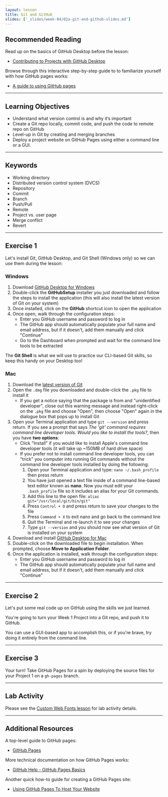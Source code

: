 ```yaml
---
layout: lesson
title: Git and GitHub
slides: ['_slides/week-04/02a-git-and-github-slides.md']
---
```


## Recommended Reading

Read up on the basics of GitHub Desktop before the lesson:

- [Contributing to Projects with GitHub Desktop](https://help.github.com/desktop/guides/contributing/)

Browse through this interactive step-by-step guide to to familiarize yourself with how GitHub pages works:

- [A guide to using GitHub pages](https://www.thinkful.com/learn/a-guide-to-using-github-pages/)

---

## Learning Objectives

- Understand what version control is and why it’s important
- Create a Git repo locally, commit code, and push the code to remote repo on GitHub
- Level-up in Git by creating and merging branches
- Deploy a project website on GitHub Pages using either a command line or a GUI.

---

## Keywords

- Working directory
- Distributed version control system (DVCS)
- Repository
- Commit
- Branch
- Push/Pull
- Remote
- Project vs. user page
- Merge conflict
- Revert

---

## Exercise 1

Let's install Git, GitHub Desktop, and Git Shell (Windows only) so we can use them during the lesson:

### Windows

1. Download [GitHub Desktop for Windows](https://desktop.github.com/)
2. Double-click the **GitHubSetup** installer you just downloaded and follow the steps to install the application (this will also install the latest version of Git on your system)
3. Once installed, click on the **GitHub** shortcut icon to open the application
4. Once open, walk through the configuration steps:
	- Enter you GitHub username and password to log in
	- The GitHub app should automatically populate your full name and email address, but if it doesn't, add them manually and click "Continue"
	- Go to the Dashboard when prompted and wait for the command line tools to be extracted

The **Git Shell** is what we will use to practice our CLI-based Git skills, so keep this handy on your Desktop too!

### Mac

1. Download the [latest version of Git](https://git-scm.com/downloads)
2. Open the `.dmg` file you downloaded and double-click the `.pkg` file to install it
   - If you get a notice saying that the package is from and "unidentified developer", close out this warning message and instead right-click on the `.pkg` file and choose "Open", then choose "Open" again in the dialogue box that pops up to install Git
3. Open your Terminal application and type `git --version` and press return. If you see a prompt that says *The 'git' command requires command line developer tools. Would you like to install the tools?*, then you have **two options**:
   - Click "Install" if you would like to install Apple's command line developer tools (it will take up ~150MB of hard drive space)
   - If you prefer not to install command line developer tools, you can "trick" you computer into running Git commands without the command line developer tools installed by doing the following:
      1. Open your Terminal application and type: `nano ~/.bash_profile` then press return
      2. You have just opened a text file inside of a command line-based text editor known as **nano**. Now you must edit your `.bash_profile` file so it includes an alias for your Git commands.
      3. Add this line to the open file: `alias git="/usr/local/git/bin/git"`
      4. Press `Control + O` and press return to save your changes to the file
      5. Press `Command + X` to exit nano and go back to the command line
      6. Quit the Terminal and re-launch it to see your changes
      7. Type `git --version` and you should now see what version of Git is installed on your system
4. Download and install [GitHub Desktop for Mac](https://desktop.github.com/)
5. Double-click on the downloaded file to begin installation. When prompted, choose **Move to Application Folder**.
6. Once the application is installed, walk through the configuration steps:
   - Enter you GitHub username and password to log in
   - The GitHub app should automatically populate your full name and email address, but if it doesn't, add them manually and click "Continue"

---

## Exercise 2

Let's put some real code up on GitHub using the skills we just learned.

You're going to turn your Week 1 Project into a Git repo, and push it to GitHub.

You can use a GUI-based app to accomplish this, or if you're brave, try doing it entirely from the command line.

---

## Exercise 3

Your turn! Take GitHub Pages for a spin by deploying the source files for your Project 1 on a `gh-pages` branch.

---

## Lab Activity

Please see the [Custom Web Fonts lesson](/lesson/custom-web-fonts/) for lab activity details.

---

## Additional Resources

A top-level guide to GitHub pages:

- [GitHub Pages](https://pages.github.com/)

More technical documentation on how GitHub Pages works:

- [GitHub Help - GitHub Pages Basics](https://help.github.com/categories/github-pages-basics/)

Another quick how-to guide for creating a GitHub Pages site:

- [Using GitHub Pages To Host Your Website](http://blog.teamtreehouse.com/using-github-pages-to-host-your-website)
